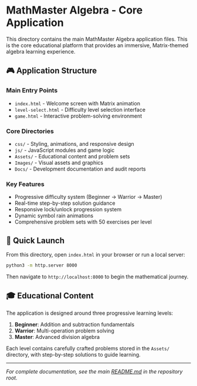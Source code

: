# MathMaster Algebra - Core Application

This directory contains the main MathMaster Algebra application files. This is the core educational platform that provides an immersive, Matrix-themed algebra learning experience.

## 🎮 Application Structure

### Main Entry Points
- `index.html` - Welcome screen with Matrix animation
- `level-select.html` - Difficulty level selection interface  
- `game.html` - Interactive problem-solving environment

### Core Directories
- `css/` - Styling, animations, and responsive design
- `js/` - JavaScript modules and game logic
- `Assets/` - Educational content and problem sets
- `Images/` - Visual assets and graphics
- `Docs/` - Development documentation and audit reports

### Key Features
- Progressive difficulty system (Beginner → Warrior → Master)
- Real-time step-by-step solution guidance
- Responsive lock/unlock progression system
- Dynamic symbol rain animations
- Comprehensive problem sets with 50 exercises per level

## 🚀 Quick Launch

From this directory, open `index.html` in your browser or run a local server:

```bash
python3 -m http.server 8000
```

Then navigate to `http://localhost:8000` to begin the mathematical journey.

## 🎓 Educational Content

The application is designed around three progressive learning levels:

1. **Beginner**: Addition and subtraction fundamentals
2. **Warrior**: Multi-operation problem solving  
3. **Master**: Advanced division algebra

Each level contains carefully crafted problems stored in the `Assets/` directory, with step-by-step solutions to guide learning.

---

*For complete documentation, see the main [README.md](../README.md) in the repository root.*
